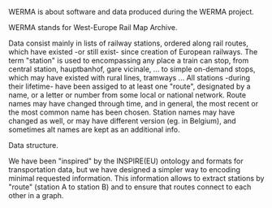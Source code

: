 WERMA is about software and data produced during the WERMA project.

WERMA stands for West-Europe Rail Map Archive.

Data consist mainly in lists of railway stations, ordered along rail routes, which have existed -or still exist- since creation of European railways.
The term "station" is used to encompassing any place a train can stop, from central station, hauptbanhof, gare vicinale, ... to simple on-demand stops, which may have existed with rural lines, tramways ...
All stations -during their lifetime- have been assiged to at least one "route", designated by a name, or a letter or number from some local or national network.
Route names may have changed through time, and in general, the most recent or the most common name has been chosen.
Station names may have changed as well, or may have different version (eg. in Belgium), and sometimes alt names are kept as an additional info.

Data structure.

We have been "inspired" by the INSPIRE(EU) ontology and formats for transportation data, but we have designed a simpler way to encoding minimal requested information.
This information allows to extract stations by "route" (station A to station B) and to ensure that routes connect to each other in a graph.
